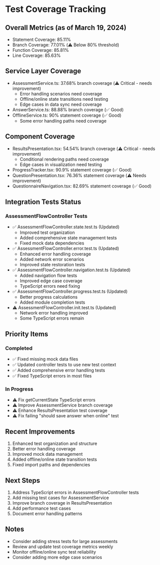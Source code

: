 # Test Coverage Tracking

## Overall Metrics (as of March 19, 2024)
- Statement Coverage: 85.11%
- Branch Coverage: 77.01% (⚠️ Below 80% threshold)
- Function Coverage: 85.81%
- Line Coverage: 85.63%

## Service Layer Coverage
- AssessmentService.ts: 37.68% branch coverage (⚠️ Critical - needs improvement)
  - Error handling scenarios need coverage
  - Offline/online state transitions need testing
  - Edge cases in data sync need coverage
- AnswerService.ts: 88.88% branch coverage (✅ Good)
- OfflineService.ts: 90% statement coverage (✅ Good)
  - Some error handling paths need coverage

## Component Coverage
- ResultsPresentation.tsx: 54.54% branch coverage (⚠️ Critical - needs improvement)
  - Conditional rendering paths need coverage
  - Edge cases in visualization need testing
- ProgressTracker.tsx: 90.9% statement coverage (✅ Good)
- QuestionPresentation.tsx: 76.36% statement coverage (⚠️ Needs improvement)
- QuestionnaireNavigation.tsx: 82.69% statement coverage (✅ Good)

## Integration Tests Status
### AssessmentFlowController Tests
- ✅ AssessmentFlowController.state.test.ts (Updated)
  - Improved test organization
  - Added comprehensive state management tests
  - Fixed mock data dependencies
- ✅ AssessmentFlowController.error.test.ts (Updated)
  - Enhanced error handling coverage
  - Added network error scenarios
  - Improved state restoration tests
- ✅ AssessmentFlowController.navigation.test.ts (Updated)
  - Added navigation flow tests
  - Improved edge case coverage
  - TypeScript errors need fixing
- ✅ AssessmentFlowController.progress.test.ts (Updated)
  - Better progress calculations
  - Added module completion tests
- ⚠️ AssessmentFlowController.init.test.ts (Updated)
  - Network error handling improved
  - Some TypeScript errors remain

## Priority Items
### Completed
- ✅ Fixed missing mock data files
- ✅ Updated controller tests to use new test context
- ✅ Added comprehensive error handling tests
- ✅ Fixed TypeScript errors in most files

### In Progress
- ⚠️ Fix getCurrentState TypeScript errors
- ⚠️ Improve AssessmentService branch coverage
- ⚠️ Enhance ResultsPresentation test coverage
- ⚠️ Fix failing "should save answer when online" test

## Recent Improvements
1. Enhanced test organization and structure
2. Better error handling coverage
3. Improved mock data management
4. Added offline/online state transition tests
5. Fixed import paths and dependencies

## Next Steps
1. Address TypeScript errors in AssessmentFlowController tests
2. Add missing test cases for AssessmentService
3. Improve branch coverage in ResultsPresentation
4. Add performance test cases
5. Document error handling patterns

## Notes
- Consider adding stress tests for large assessments
- Review and update test coverage metrics weekly
- Monitor offline/online sync test reliability
- Consider adding more edge case scenarios 